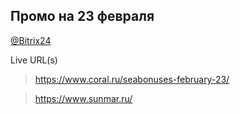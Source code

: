 ## Промо на 23 февраля
[@Bitrix24](https://coraldigital.bitrix24.ru/company/personal/user/1265/tasks/task/view/86439/)

Live URL(s)
> <https://www.coral.ru/seabonuses-february-23/>

> <https://www.sunmar.ru/>